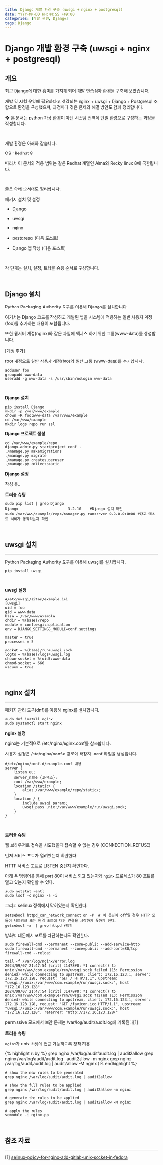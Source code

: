 ```yaml
---
title: Django 개발 환경 구축 (uwsgi + nginx + postgresql)
date: YYYY-MM-DD HH:MM:SS +09:00
categories: [개발 관련, Django]
tags: Django
---
```


# Django 개발 환경 구축 (uwsgi + nginx + postgresql)

## 개요

최근 Django에 대한 흥미를 가지게 되어 개발 연습삼아 환경을 구축해 보았습니다.

개발 및 시험 운영에 필요하다고 생각되는 nginx + uwsgi + Django + Postgresql 조합으로 환경을 구성했으며, 과정마다 겪은 문제와 해결 방안도 함께 정리합니다.

❖ 본 문서는 python 가상 환경이 아닌 시스템 전역에 단일 환경으로 구성하는 과정을 작성합니다.

​

개발 환경은 아래와 같습니다.

OS : Redhat 8

따라서 이 문서의 적용 범위는 같은 Redhat 계열인 Alma와 Rocky linux 8에 국한됩니다.

​

글은 아래 순서대로 정리합니다.

패키지 설치 및 설정

* Django

* uwsgi

* nginx

* postgresql (다음 포스트)

* Django 앱 작성 (다음 포스트)

​

각 단계는 설치, 설정, 트러블 슈팅 순서로 구성합니다.

​

## Django 설치

Python Packaging Authority 도구를 이용해 Django를 설치합니다.

여기서는 Django 코드를 작성하고 개발된 앱을 시스템에 적용하는 일반 사용자 계정(foo)를 추가하는 내용이 포함됩니다.

또한 웹서버 계정(nginx)와 같은 파일에 엑세스 하기 위한 그룹(www-data)를 생성합니다.
<br><br>
[계정 추가]

root 계정으로 일반 사용자 계정(foo)와 일반 그룹 (www-data)를 추가합니다.

```{shell}
adduser foo
groupadd www-data
useradd -g www-data -s /usr/sbin/nologin www-data
```
<br>

**Django 설치**

```{shell}
pip install Django
mkdir -p /var/www/example
chown -R foo:www-data /var/www/example
cd /var/www/example
mkdir logs repo run ssl
```

**Django 프로젝트 생성**

```{shell}
cd /var/www/example/repo
django-admin.py startproject conf .
./manage.py makemigrations
./manage.py migrate
./manage.py createsuperuser
./manage.py collectstatic
```

**Django 설정**

작성 중..

**트러블 슈팅**

```{shell}
sudo pip list | grep Django
Django                       3.2.10    #Django 설치 확인
sudo /var/www/example/repo/manager.py runserver 0.0.0.0:8000 #장고 테스트 서버가 동작하는지 확인
```

<br>

## uwsgi 설치
---
Python Packaging Authority 도구를 이용해 uwsgi를 설치합니다.
```{shell}
pip install uwsgi
```

<br>

**uwsgi 설정**
```{shell}
#/etc/uwsgi/sites/example.ini
[uwsgi]
uid = foo
gid = www-data
base = /var/www/example
chdir = %(base)/repo
module = conf.wsgi:application
env = DJANGO_SETTINGS_MODULE=conf.settings

master = true
processes = 5

socket = %(base)/run/uwsgi.sock
logto = %(base)/logs/uwsgi.log
chown-socket = %(uid):www-data
chmod-socket = 666
vacuum = true
```

<br>

## nginx 설치

---

패키지 관리 도구(dnf)를 이용해 nginx를 설치합니다.

```{shell}
sudo dnf install nginx
sudo systemctl start nginx
```

**nginx 설정**

nginx는 기본적으로 /etc/nginx/nginx.conf를 참조합니다.

사용자 설정은 /etc/nginx/conf.d 경로에 확장자 .conf 파일을 생성합니다.

```{shell}
#/etc/nginx/conf.d/example.conf 내용
server {
    listen 80;
    server_name {IP주소};
    root /var/www/example;
    location /static/ {
        alias /var/www/example/repo/static/;
    }
    location / {
        include uwsgi_params;
        uwsgi_pass unix:/var/www/example/run/uwsgi.sock;
    }
}
```

<br>

**트러블 슈팅**

웹 브라우저로 접속을 시도했을때 접속할 수 없는 경우 (CONNECTION_REFUSE)

먼저 서비스 포트가 열려있는지 확인한다.

HTTP 서비스 포트로 LISTEN 중인지 확인한다.

아래 두 명령어를 통해 port 80이 서비스 되고 있는지와 `nginx` 프로세스가 80 포트를 열고 있는지 확인할 수 있다.

```{shell}
sudo netstat -antl
sudo lsof -c nginx -a -i
```

그리고 selinux 정책에서 막혀있는지 확인한다.

```{shell}
setsebool httpd_can_network_connect on -P  # 이 옵션이 off일 경우 HTTP 모듈이 네트워크 또는 원격 포트에 대한 연결을 시작하지 못하게 한다.
getsebool -a  | grep httpd #확인
```

방화벽 데몬에서 포트를 차단하는지도 확인한다.

```{shell}
sudo firewall-cmd --permanent --zone=public --add-service=http
sudo firewall-cmd --permanent --zone=public --add-port=80/tcp
firewall-cmd --reload
```

```{shell}
tail -f /var/log/nginx/error.log
2024/09/07 21:47:54 [crit] 31478#0: *1 connect() to unix:/var/www/com.example/run/uwsgi.sock failed (13: Permission denied) while connecting to upstream, client: 172.16.123.1, server: 172.16.123.128, request: "GET / HTTP/1.1", upstream: "uwsgi://unix:/var/www/com.example/run/uwsgi.sock:", host: "172.16.123.128"
2024/09/07 21:47:54 [crit] 31478#0: *1 connect() to unix:/var/www/com.example/run/uwsgi.sock failed (13: Permission denied) while connecting to upstream, client: 172.16.123.1, server: 172.16.123.128, request: "GET /favicon.ico HTTP/1.1", upstream: "uwsgi://unix:/var/www/com.example/run/uwsgi.sock:", host: "172.16.123.128", referrer: "http://172.16.123.128/"
```

permissive 모드에서 보안 문제는 /var/log/audit/audit.log에 기록된다[1]
​<br>
<br>
**트러블 슈팅**

`nginx`가 unix 소켓에 접근 가능하도록 정책 허용

{% highlight ruby %}
grep nginx /var/log/audit/audit.log | audit2allow
grep nginx /var/log/audit/audit.log | audit2allow -m nginx
grep nginx /var/log/audit/audit.log | audit2allow -M nginx
{% endhighlight %}

```{shell}
# show the new rules to be generated
grep nginx /var/log/audit/audit.log | audit2allow

# show the full rules to be applied
grep nginx /var/log/audit/audit.log | audit2allow -m nginx

# generate the rules to be applied
grep nginx /var/log/audit/audit.log | audit2allow -M nginx

# apply the rules
semodule -i nginx.pp
```

<br>

## 참조 자료
---

[1] [selinux-policy-for-nginx-add-gitlab-unix-socket-in-fedora]("https://axilleas.me/en/blog/2013/selinux-policy-for-nginx-and-gitlab-unix-socket-in-fedora-19/")

